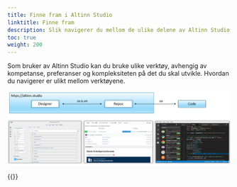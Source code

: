```yaml
---
title: Finne fram i Altinn Studio
linktitle: Finne fram
description: Slik navigerer du mellom de ulike delene av Altinn Studio
toc: true
weight: 200
---
```


Som bruker av Altinn Studio kan du bruke ulike verktøy, avhengig av kompetanse, preferanser og kompleksiteten på det du skal utvikle.
Hvordan du navigerer er ulikt mellom verktøyene.

![Altinn Studio verktøy](3-tools.png "De tre verktøyene i Altinn Studio: Designer, Repos og Code.")

{{<children>}}
